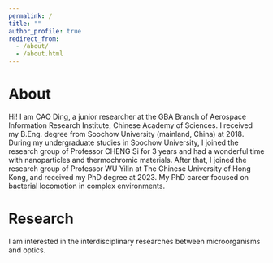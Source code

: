 ```yaml
---
permalink: /
title: ""
author_profile: true
redirect_from: 
  - /about/
  - /about.html
---
```



About
======
Hi! I am CAO Ding, a junior researcher at the GBA Branch of Aerospace Information Research Institute, Chinese Academy of Sciences. 
I received my B.Eng. degree from Soochow University (mainland, China) at 2018. During my undergraduate studies in Soochow University, I joined the research group of Professor CHENG Si for 3 years and had a wonderful time with nanoparticles and thermochromic materials. 
After that, I joined the research group of Professor WU Yilin at The Chinese University of Hong Kong, and received my PhD degree at 2023. My PhD career focused on bacterial locomotion in complex environments. 

 

Research
======
I am interested in the interdisciplinary researches between microorganisms and optics.

